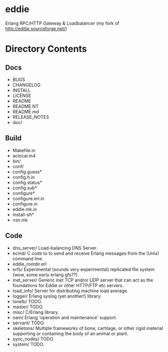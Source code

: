 eddie
=====

Erlang RPC/HTTP Gateway &amp; Loadbalancer (my fork of http://eddie.sourceforge.net/)


Directory Contents
==================

## Docs

* BUGS
* CHANGELOG
* INSTALL
* LICENSE
* README
* README.NT
* README.md
* RELEASE_NOTES
* doc/

## Build

* Makefile.in
* aclocal.m4
* bin/
* conf/
* config.guess*
* config.h.in
* config.status*
* config.sub*
* configure*
* configure.erl.in
* configure.in
* eddie.mk.in
* install-sh*
* vsn.mk

## Code

* dns_server/
    Load-balancing DNS Server.
* ecmd/
    C code to to send and receive Erlang messages from the (Unix) command line.
* eddie_rootdir.erl
* erfs/
    Experimental (sounds very experimental) replicated file system (wow, some early erlang gfs??).
* inet_server/
    Generic inet TCP and/or UDP server that can act as the foundations for Eddie or other HTTP/FTP etc servers.
* load_info/
    Server for distributing machine load average.
* logger/
    Erlang syslog (yet another!) library.
* lonelb/
    TODO.
* master/
    TODO.
* misc/
    C/Erlang library.
* oam/
    Erlang 'operation and maintenance' support.
* servant/
    TODO.
* skeletons/
    Multiple frameworks of bone, cartilage, or other rigid material supporting or containing the body of an animal or plant.
* sync_nodes/
    TODO.
* system/
    TODO.
